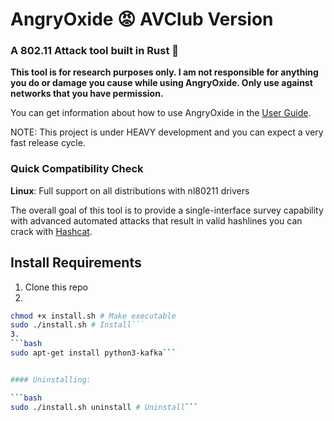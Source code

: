 # AngryOxide 😡 AVClub Version

### A 802.11 Attack tool built in Rust 🦀

**This tool is for research purposes only. I am not responsible for anything you do or damage you cause while using AngryOxide. Only use against networks that you have permission.**

You can get information about how to use AngryOxide in the [User Guide](https://github.com/Ragnt/AngryOxide/wiki/1.-User-Guide).

NOTE: This project is under HEAVY development and you can expect a very fast release cycle.

### Quick Compatibility Check

**Linux**: Full support on all distributions with nl80211 drivers

The overall goal of this tool is to provide a single-interface survey capability with advanced automated attacks that result in valid hashlines you can crack with [Hashcat](https://hashcat.net/hashcat/).

## Install Requirements

1. Clone this repo
2. 
```bash
chmod +x install.sh # Make executable
sudo ./install.sh # Install```
3.
```bash
sudo apt-get install python3-kafka```


#### Uninstalling:

```bash
sudo ./install.sh uninstall # Uninstall```